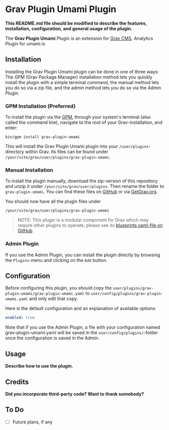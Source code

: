 # Grav Plugin Umami Plugin

**This README.md file should be modified to describe the features, installation, configuration, and general usage of the plugin.**

The **Grav Plugin Umami** Plugin is an extension for [Grav CMS](https://github.com/getgrav/grav). Analytics Plugin for umami.is

## Installation

Installing the Grav Plugin Umami plugin can be done in one of three ways: The GPM (Grav Package Manager) installation method lets you quickly install the plugin with a simple terminal command, the manual method lets you do so via a zip file, and the admin method lets you do so via the Admin Plugin.

### GPM Installation (Preferred)

To install the plugin via the [GPM](https://learn.getgrav.org/cli-console/grav-cli-gpm), through your system's terminal (also called the command line), navigate to the root of your Grav-installation, and enter:

    bin/gpm install grav-plugin-umami

This will install the Grav Plugin Umami plugin into your `/user/plugins`-directory within Grav. Its files can be found under `/your/site/grav/user/plugins/grav-plugin-umami`.

### Manual Installation

To install the plugin manually, download the zip-version of this repository and unzip it under `/your/site/grav/user/plugins`. Then rename the folder to `grav-plugin-umami`. You can find these files on [GitHub](https://github.com/5575882/grav-plugin-grav-plugin-umami) or via [GetGrav.org](https://getgrav.org/downloads/plugins).

You should now have all the plugin files under

    /your/site/grav/user/plugins/grav-plugin-umami
	
> NOTE: This plugin is a modular component for Grav which may require other plugins to operate, please see its [blueprints.yaml-file on GitHub](https://github.com/5575882/grav-plugin-grav-plugin-umami/blob/main/blueprints.yaml).

### Admin Plugin

If you use the Admin Plugin, you can install the plugin directly by browsing the `Plugins`-menu and clicking on the `Add` button.

## Configuration

Before configuring this plugin, you should copy the `user/plugins/grav-plugin-umami/grav-plugin-umami.yaml` to `user/config/plugins/grav-plugin-umami.yaml` and only edit that copy.

Here is the default configuration and an explanation of available options:

```yaml
enabled: true
```

Note that if you use the Admin Plugin, a file with your configuration named grav-plugin-umami.yaml will be saved in the `user/config/plugins/`-folder once the configuration is saved in the Admin.

## Usage

**Describe how to use the plugin.**

## Credits

**Did you incorporate third-party code? Want to thank somebody?**

## To Do

- [ ] Future plans, if any

